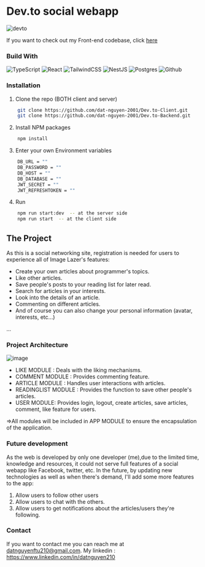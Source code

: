 ﻿# Dev.to social webapp
![devto](https://user-images.githubusercontent.com/94024020/197679626-24a4f4f2-cb92-4e74-8144-bfe9feeca1dc.png)

If you want to check out my Front-end codebase, click [here](https://github.com/dat-nguyen-2001/Dev.to-Client)

### Build With

![TypeScript](https://img.shields.io/badge/typescript-%23007ACC.svg?style=for-the-badge&logo=typescript&logoColor=white)
![React](https://img.shields.io/badge/react-%2320232a.svg?style=for-the-badge&logo=react&logoColor=%2361DAFB)
![TailwindCSS](https://img.shields.io/badge/tailwindcss-%2338B2AC.svg?style=for-the-badge&logo=tailwind-css&logoColor=white)
![NestJS](https://img.shields.io/badge/nestjs-%23E0234E.svg?style=for-the-badge&logo=nestjs&logoColor=white)
![Postgres](https://img.shields.io/badge/postgres-%23316192.svg?style=for-the-badge&logo=postgresql&logoColor=white)
![Github](https://img.shields.io/badge/GitHub-100000?style=for-the-badge&logo=github&logoColor=white)

### Installation

1. Clone the repo (BOTH client and server)

```sh
    git clone https://github.com/dat-nguyen-2001/Dev.to-Client.git
    git clone https://github.com/dat-nguyen-2001/Dev.to-Backend.git
```

2. Install NPM packages

```sh
    npm install
```

3. Enter your own Environment variables

```sh
    DB_URL = ""
    DB_PASSWORD = ""
    DB_HOST = ""
    DB_DATABASE = ""
    JWT_SECRET = ""
    JWT_REFRESHTOKEN = ""
```

4. Run

```sh
    npm run start:dev  -- at the server side
    npm run start  -- at the client side
```

## The Project

As this is a social networking site, registration is needed for users to experience all of Image Lazer's features:

- Create your own articles about programmer's topics.
- Like other articles.
- Save people's posts to your reading list for later read.
- Search for articles in your interests.
- Look into the details of an article.
- Commenting on different articles.
- And of course you can also change your personal information (avatar, interests, etc...)

...

### Project Architecture

![image](https://user-images.githubusercontent.com/94024020/197681014-898722a1-0183-4438-8887-53a1572b740f.png)

- LIKE MODULE : Deals with the liking mechanisms.
- COMMENT MODULE : Provides commenting feature.
- ARTICLE MODULE : Handles user interactions with articles.
- READINGLIST MODULE : Provides the function to save other people's articles.
- USER MODULE: Provides login, logout, create articles, save articles, comment, like feature for users.

=>All modules will be included in APP MODULE to ensure the encapsulation of the application.

### Future development

As the web is developed by only one developer (me),due to the limited time, knowledge and resources, it could not serve full features of a social webapp like Facebook, twitter, etc. In the future, by updating new technologies as well as when there's demand, I'll add some more features to the app:

1. Allow users to follow other users
2. Allow users to chat with the others.
3. Allow users to get notifications about the articles/users they're following.

### Contact
If you want to contact me you can reach me at datnguyenftu210@gmail.com.
My linkedin : https://www.linkedin.com/in/datnguyen210
